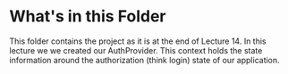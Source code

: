 # What's in this Folder

This folder contains the project as it is at the end of Lecture 14. In this lecture we we
created our AuthProvider. This context holds the state information around the authorization (think login)
state of our application.
